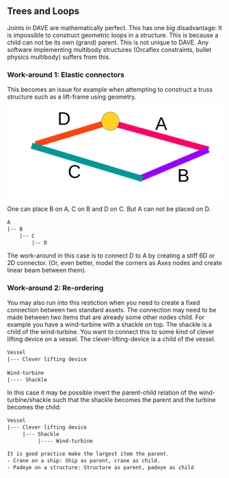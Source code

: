 ## Trees and Loops

Joints in DAVE are mathematically perfect. This has one big disadvantage: It is impossible to construct geometric loops in a structure. This is because a child can not be its own (grand) parent.
This is not unique to DAVE. Any software implementing multibody structures (Orcaflex constraints, bullet physics multibody) suffers from this.


### Work-around 1: Elastic connectors

This becomes an issue for example when attempting to construct a truss structure such as a lift-frame using geometry. 

![trees_and_loops_1](images/trees_and_loops_1.png)

One can place B on A, C on B and D on C. But A can not be placed on D.

```
A
|-- B
    |-- C
        |-- D
```         

The work-around in this case is to connect D to A by creating a stiff 6D or 2D connector. (Or, even better, model the corners as Axes nodes and create linear beam between them).

### Work-around 2: Re-ordering

You may also run into this restiction when you need to create a fixed connection between two standard assets. The connection may need to be made between two items that are already some other nodes child. For example you have a wind-turbine with a shackle on top. The shackle is a child of the wind-turbine.
You want to connect this to some kind of clever lifting device on a vessel. The clever-lifting-device is a child of the vessel. 


```
Vessel
|--- Clever lifting device

Wind-turbine
|---- Shackle
```

In this case it may be possible invert the parent-child relation of the wind-turbine/shackle such that the shackle becomes the parent and the turbine becomes the child:

```
Vessel
|--- Clever lifting device
     |--- Shackle
          |---- Wind-turbine
```

```{admonition} General tip
It is good practice make the largest item the parent.
- Crane on a ship: Ship as parent, crane as child.
- Padeye on a structure: Structure as parent, padeye as child
```